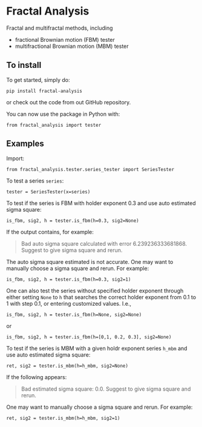 # Fractal Analysis
Fractal and multifractal methods, including

- fractional Brownian motion (FBM) tester
- multifractional Brownian motion (MBM) tester

## To install
To get started, simply do:
```
pip install fractal-analysis
```
or check out the code from out GitHub repository.

You can now use the package in Python with:
```
from fractal_analysis import tester
```

## Examples
Import:
```
from fractal_analysis.tester.series_tester import SeriesTester
```
To test a series ```series```:
```
tester = SeriesTester(x=series)
```

To test if the series is FBM with holder exponent 0.3 and use auto estimated sigma square:

```
is_fbm, sig2, h = tester.is_fbm(h=0.3, sig2=None)
```
If the output contains, for example:
> Bad auto sigma square calculated with error 6.239236333681868. Suggest to give sigma square and rerun.

The auto sigma square estimated is not accurate. One may want to manually choose a sigma square and rerun. For example:
```
is_fbm, sig2, h = tester.is_fbm(h=0.3, sig2=1)
```
One can also test the series without specified holder exponent through either setting ```None``` to ```h``` that searches the correct holder exponent from 0.1 to 1 with step 0.1, or entering customized values. I.e.,
```
is_fbm, sig2, h = tester.is_fbm(h=None, sig2=None)
```
or
```
is_fbm, sig2, h = tester.is_fbm(h=[0,1, 0.2, 0.3], sig2=None)
```
To test if the series is MBM with a given holdr exponent series ```h_mbm``` and use auto estimated sigma square:
```
ret, sig2 = tester.is_mbm(h=h_mbm, sig2=None)
```
If the following appears:
>Bad estimated sigma square: 0.0. Suggest to give sigma square and rerun.

One may want to manually choose a sigma square and rerun. For example:
```
ret, sig2 = tester.is_mbm(h=h_mbm, sig2=1)
```
